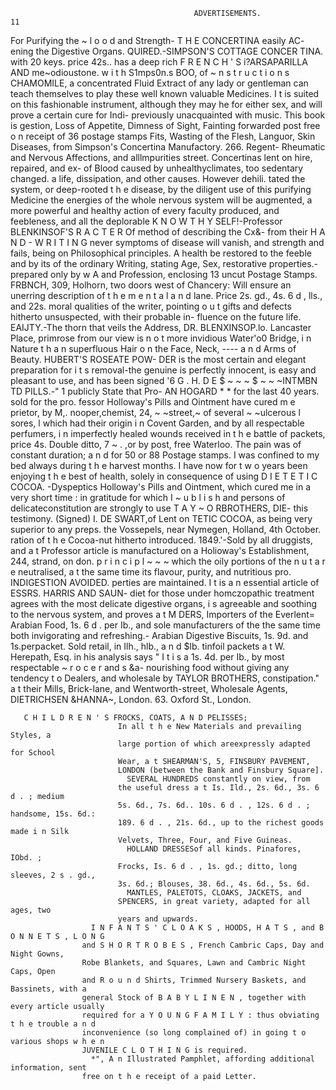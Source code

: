                                              ADVERTISEMENTS.                                                                11

For Purifying the ~ l o o d
                          and Strength-                          T H E CONCERTINA easily AC-
     ening the Digestive Organs.                                        QUIRED.-SIMPSON'S       COTTAGE CONCER
                                                                 TINA. with 20 keys. price 42s.. has a deep rich
F R E N C H ' S i?ARSAPARILLA AND                                me~odioustone. w i t h S1mps0n.s BOO, of ~ n s t r u c t i o n s
        CHAMOMILE, a concentrated Fluid Extract of               any lady or gentleman can teach themselves to play
these well known valuable Medicines. I t is suited               on this fashionable instrument, although they may he
for either sex, and will prove a certain cure for Indi-          previously unacquainted with music. This book is
gestion, Loss of Appetite, Dimness of Sight, Fainting            forwarded post free o n receipt of 36 postage stamps
Fits, Wasting of the Flesh, Languor, Skin Diseases,              from Simpson's Concertina Manufactory. 266. Regent-
Rheumatic and Nervous Affections, and alllmpurities              street. Concertinas lent on hire, repaired, and ex-
of Blood caused by unhealthyclimates, too sedentary              changed.
a life, dissipation, and other causes. However dehili.
tated the system, or deep-rooted t h e disease, by the
diligent use of this purifying Medicine the energies
of the whole nervous system will be augmented, a
more powerful and healthy action of every faculty
produced, and feebleness, and all the deplorable
                                                                 K N O W T H Y SELF!-Professor
                                                                         BLENKINSOF'S
                                                                 R A C T E R Of
                                                                                        method of describing the Cx&-
                                                                                    from their H A N D - W R I T I N G never
symptoms of disease will vanish, and strength and               fails, being          on Philosophical principles. A
health be restored to the feeble and             by its                    of the ordinary Writing, stating Age, Sex,
restorative properties.-prepared         only by w A            and Profession, enclosing 13 uncut Postage Stamps.
FRBNCH, 309, Holhorn, two doors west of Chancery:               Will ensure an unerring description of t h e m e n t a l a n d
lane. Price 2s. gd., 4s. 6 d , lls., and 22s.                   moral qualities of the writer, pointing o u t gifts and
                                                                defects hitherto unsuspected, with their probable in-
                                                                fluence on the future life.
     EAIJTY.-The              thorn that veils the                Address, DR. BLENXINSOP.lo. Lancaster Place,
         primrose from our view is n o t more invidious         Water'o0 Bridge,
i n Nature t h a n superfluous Hair o n the Face, Neck,         ----
a n d Arms of Beauty. HUBERT'S ROSEATE POW-
DER is the most certain and elegant preparation for
i t s removal-the genuine is perfectly innocent, is easy
and pleasant to use, and has been signed '6 G . H.
                                                                 D E $ ~ ~ ~ $ ~ ~
                                                                 ~INTMBN        TD PILLS.-" 1 publicly State that Pro-
                                                                               AN
HOGARD * * for the last 40 years. sold for the pro.              fessor Holloway's Pills and Ointment have cured m e
prietor, by M,. nooper,chemist, 24, ~           ~street,~        of several
                                                                      ~      ~ulcerous
                                                                                    l sores,
                                                                                          l which had their origin i n
Covent Garden, and by all respectable perfumers, i n             imperfectly healed wounds received in t h e battle of
packets, price 4s. Double ditto, 7 ~ . ,or by post, free         Waterloo. The pain was of constant duration; a n d
for 50 or 88 Postage stamps.                                     I was confined to my bed always during t h e harvest
                                                                 months. I have now for t w o years been enjoying
                                                                 t h e best of health, solely in consequence of using
D I E T E T I C COCOA. -Dyspeptics                               Holloway's Pills and Ointment, which cured me in a
                                                                 very short time : in gratitude for which I ~ u b l i s h
      and persons of delicateconstitution are strongly
                 to use T A Y ~ O RBROTHERS, DIE-                this testimony. (Signed) I. DE SWART,of Lent on
TETIC COCOA, as being very superior to any preps.                the Vossepels, near Nymegen, Holland, 4th October.
ration of t h e Cocoa-nut hitherto introduced.                   1849.'-Sold      by all druggists, and a t Professor
article is manufactured on a                                     Holioway's Establishment, 244, strand, on don.
                                            p r i n c i p l ~   ~ ~
which the oily portions of the n u t a r e neutralised, a t
the same time its flavour, purity, and nutritious pro.                            INDIGESTION AVOIDED.
perties are maintained. I t is a n essential article of
                                                                         ESSRS. HARRIS AND SAUN-
diet for those under homczopathic treatment agrees
with the most delicate digestive organs, i s agreeable
and soothing to the nervous system, and proves a t
                                                                 M      DERS, Importers of the Everlent= Arabian
                                                                Food, 1s. 6 d . per Ib., and sole manufacturers of the
the same time both invigorating and refreshing.-                Arabian Digestive Biscuits, 1s. 9d. and 1s.perpacket.
Sold retail, in Ilh., hlb., a n d $lb. tinfoil packets a t      W. Herepath, Esq. in his analysis says " I t i s a
1s. 4d. per Ib., by most respectable ~ r o c e r and
                                                 s    &a-       nourishing food without giving any tendency t o
Dealers, and wholesale by TAYLOR BROTHERS,                      constipation."
a t their Mills, Brick-lane, and Wentworth-street,                  Wholesale Agents, DIETRICHSEN      &HANNA~,
London.                                                                          63. Oxford St., London.

       C H I L D R E N ' S FROCKS, COATS, A N D PELISSES;
                            In all t h e New Materials and prevailing Styles, a
                            large portion of which areexpressly adapted for School
                            Wear, a t SHEARMAN'S, 5, FINSBURY PAVEMENT,
                            LONDON (between the Bank and Finsbury Square].
                              SEVERAL HUNDREDS constantly on view, from
                            the useful dress a t Is. Ild., 2s. 6d., 3s. 6 d . ; medium
                            5s. 6d., 7s. 6d.. 10s. 6 d . , 12s. 6 d . ; handsome, 15s. 6d.:
                            189. 6 d . , 21s. 6d., up to the richest goods made i n Silk
                            Velvets, Three, Four, and Five Guineas.
                              HOLLAND DRESSESof all kinds. Pinafores, IObd. ;
                            Frocks, Is. 6 d . , 1s. gd.; ditto, long sleeves, 2 s . gd.,
                            3s. 6d.; Blouses, 38. 6d., 4s. 6d., 5s. 6d.
                              MANTLES, PALETOTS, CLOAKS, JACKETS, and
                            SPENCERS, in great variety, adapted for all ages, two
                            years and upwards.
                      I N F A N T S ' C L O A K S , HOODS, H A T S , and B O N N E T S , L O N G
                    and S H O R T R O B E S , French Cambric Caps, Day and Night Gowns,
                    Robe Blankets, and Squares, Lawn and Cambric Night Caps, Open
                    and R o u n d Shirts, Trimmed Nursery Baskets, and Bassinets, with a
                    general Stock of B A B Y L I N E N , together with every article usually
                    required for a Y O U N G F A M I L Y : thus obviating t h e trouble a n d
                    inconvenience (so long complained of) in going t o various shops w h e n
                    JUVENILE C L O T H I N G is required.
                      *", A n Illustrated Pamphlet, affording additional information, sent
                    free on t h e receipt of a paid Letter.
